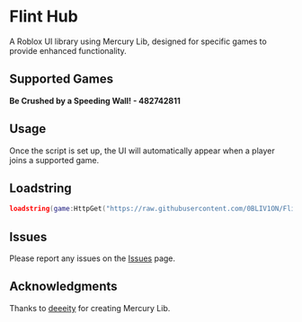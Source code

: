 # Flint Hub
A Roblox UI library using Mercury Lib, designed for specific games to provide enhanced functionality.

## Supported Games
**Be Crushed by a Speeding Wall! - 482742811**

## Usage
Once the script is set up, the UI will automatically appear when a player joins a supported game.

## Loadstring
```lua
loadstring(game:HttpGet("https://raw.githubusercontent.com/0BLIV1ON/FlintHub/refs/heads/main/main.lua"))()
```

## Issues
Please report any issues on the [Issues](https://github.com/OBLIV1ON/FlintHub/issues) page.

## Acknowledgments
Thanks to [deeeity](https://github.com/deeeity) for creating Mercury Lib.
